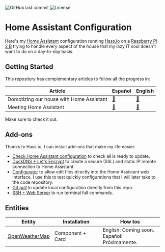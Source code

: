 ![GitHub last commit](https://img.shields.io/github/last-commit/danimart1991/home-assistant-config)
![License](https://img.shields.io/github/license/danimart1991/home-assistant-config.svg)

# Home Assistant Configuration

Here's my [Home Assistant](https://home-assistant.io/) configuration running [Hass.io](https://www.home-assistant.io/hassio/) on a [Raspberry Pi 2 B](https://www.raspberrypi.org/products/raspberry-pi-2-model-b/) trying to handle every aspect of the house that my lazy IT soul doesn't want to do on a day-to-day basis.

## Getting Started

This repository has complementary articles to follow all the progress in:

| Article | Español | English |
| --- | --- | --- |
| Domotizing our house with Home Assistant | [🔗](https://www.nocountryforgeeks.com/domotizando-nuestra-casa-con-home-assistant/) | [🔗](https://www.danielmartingonzalez.com/domotizing-our-house-with-home-assistant/) |
| Meeting Home Assistant | [🔗](https://www.danielmartingonzalez.com/conociendo-home-assistant/) | [🔗](https://www.danielmartingonzalez.com/meeting-home-assistant/) |
  
Make sure to check it out.

## Add-ons

Thanks to Hass.io, I can install add-ons that make my life easier.

- [Check Home Assistant configuration](https://github.com/home-assistant/hassio-addons/tree/master/check_config) to check all is ready to update.
- [DuckDNS + Let's Encrypt](https://www.home-assistant.io/addons/duckdns/) to create a secure (SSL) and static IP remote connection to Home Assistant.
- [Configurator](https://www.home-assistant.io/addons/configurator) to allow edit files directly into the Home Assistant web interface. I use this to test quickly configurations that I will later take to the code repository.
- [Git pull](https://www.home-assistant.io/addons/git_pull/) to update local configuration directly from this repo.
- [SSH + Web Server](https://github.com/hassio-addons/addon-ssh) to run terminal full commands.

## Entities

| Entity | Installation | How tos |
|---|---|---|
| [OpenWeatherMap](https://openweathermap.org/) | Component + Card | English: Coming soon. <br/> Español: Próximamente. |
